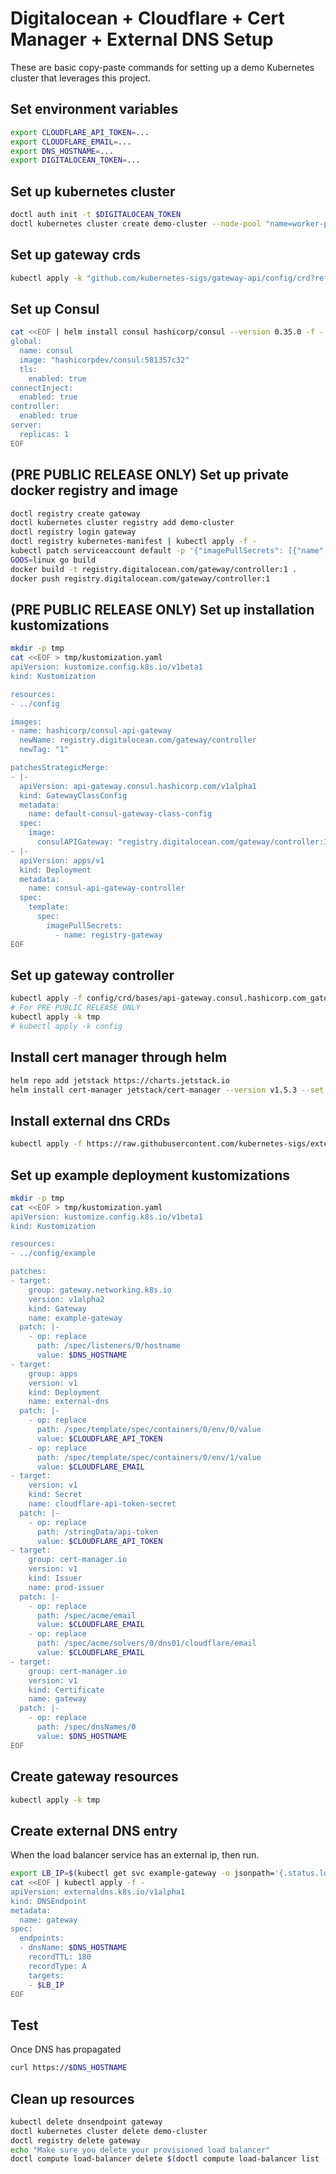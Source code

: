 # Digitalocean + Cloudflare + Cert Manager + External DNS Setup

These are basic copy-paste commands for setting up a demo Kubernetes cluster that leverages
this project.

## Set environment variables

```bash
export CLOUDFLARE_API_TOKEN=...
export CLOUDFLARE_EMAIL=...
export DNS_HOSTNAME=...
export DIGITALOCEAN_TOKEN=...
```

## Set up kubernetes cluster

```bash
doctl auth init -t $DIGITALOCEAN_TOKEN
doctl kubernetes cluster create demo-cluster --node-pool "name=worker-pool;size=s-2vcpu-2gb;count=1"
```

## Set up gateway crds

```bash
kubectl apply -k "github.com/kubernetes-sigs/gateway-api/config/crd?ref=v0.4.0"
```

## Set up Consul

```bash
cat <<EOF | helm install consul hashicorp/consul --version 0.35.0 -f -
global:
  name: consul
  image: "hashicorpdev/consul:581357c32"
  tls:
    enabled: true
connectInject:
  enabled: true
controller:
  enabled: true
server:
  replicas: 1
EOF
```

## (PRE PUBLIC RELEASE ONLY) Set up private docker registry and image

```bash
doctl registry create gateway
doctl kubernetes cluster registry add demo-cluster
doctl registry login gateway
doctl registry kubernetes-manifest | kubectl apply -f -
kubectl patch serviceaccount default -p '{"imagePullSecrets": [{"name": "registry-gateway"}]}'
GOOS=linux go build
docker build -t registry.digitalocean.com/gateway/controller:1 .
docker push registry.digitalocean.com/gateway/controller:1
```

## (PRE PUBLIC RELEASE ONLY) Set up installation kustomizations

```bash
mkdir -p tmp
cat <<EOF > tmp/kustomization.yaml 
apiVersion: kustomize.config.k8s.io/v1beta1
kind: Kustomization

resources:
- ../config

images:
- name: hashicorp/consul-api-gateway
  newName: registry.digitalocean.com/gateway/controller
  newTag: "1"

patchesStrategicMerge:
- |-
  apiVersion: api-gateway.consul.hashicorp.com/v1alpha1
  kind: GatewayClassConfig
  metadata:
    name: default-consul-gateway-class-config
  spec:
    image:
      consulAPIGateway: "registry.digitalocean.com/gateway/controller:1"
- |-
  apiVersion: apps/v1
  kind: Deployment
  metadata:
    name: consul-api-gateway-controller
  spec:
    template:
      spec:
        imagePullSecrets:
          - name: registry-gateway
EOF
```

## Set up gateway controller

```bash
kubectl apply -f config/crd/bases/api-gateway.consul.hashicorp.com_gatewayclassconfigs.yaml
# For PRE PUBLIC RELEASE ONLY
kubectl apply -k tmp
# kubectl apply -k config
```

## Install cert manager through helm

```bash
helm repo add jetstack https://charts.jetstack.io
helm install cert-manager jetstack/cert-manager --version v1.5.3 --set installCRDs=true
```

## Install external dns CRDs

```bash
kubectl apply -f https://raw.githubusercontent.com/kubernetes-sigs/external-dns/65a69275b1f76fa01b56a708d0514ae49edf30fd/docs/contributing/crd-source/crd-manifest.yaml
```

## Set up example deployment kustomizations

```bash
mkdir -p tmp
cat <<EOF > tmp/kustomization.yaml 
apiVersion: kustomize.config.k8s.io/v1beta1
kind: Kustomization

resources:
- ../config/example

patches:
- target:
    group: gateway.networking.k8s.io
    version: v1alpha2
    kind: Gateway
    name: example-gateway
  patch: |-
    - op: replace
      path: /spec/listeners/0/hostname
      value: $DNS_HOSTNAME
- target:
    group: apps
    version: v1
    kind: Deployment
    name: external-dns
  patch: |-
    - op: replace
      path: /spec/template/spec/containers/0/env/0/value
      value: $CLOUDFLARE_API_TOKEN
    - op: replace
      path: /spec/template/spec/containers/0/env/1/value
      value: $CLOUDFLARE_EMAIL
- target:
    version: v1
    kind: Secret
    name: cloudflare-api-token-secret
  patch: |-
    - op: replace
      path: /stringData/api-token
      value: $CLOUDFLARE_API_TOKEN
- target:
    group: cert-manager.io
    version: v1
    kind: Issuer
    name: prod-issuer
  patch: |-
    - op: replace
      path: /spec/acme/email
      value: $CLOUDFLARE_EMAIL
    - op: replace
      path: /spec/acme/solvers/0/dns01/cloudflare/email
      value: $CLOUDFLARE_EMAIL
- target:
    group: cert-manager.io
    version: v1
    kind: Certificate
    name: gateway
  patch: |-
    - op: replace
      path: /spec/dnsNames/0
      value: $DNS_HOSTNAME
EOF
```

## Create gateway resources

```bash
kubectl apply -k tmp
```

## Create external DNS entry

When the load balancer service has an external ip, then run.

```bash
export LB_IP=$(kubectl get svc example-gateway -o jsonpath='{.status.loadBalancer.ingress[0].ip}')
cat <<EOF | kubectl apply -f -
apiVersion: externaldns.k8s.io/v1alpha1
kind: DNSEndpoint
metadata:
  name: gateway
spec:
  endpoints:
  - dnsName: $DNS_HOSTNAME
    recordTTL: 180
    recordType: A
    targets:
    - $LB_IP
EOF
```

## Test

Once DNS has propagated

```bash
curl https://$DNS_HOSTNAME
```

## Clean up resources

```bash
kubectl delete dnsendpoint gateway
doctl kubernetes cluster delete demo-cluster
doctl registry delete gateway
echo "Make sure you delete your provisioned load balancer"
doctl compute load-balancer delete $(doctl compute load-balancer list -o json | jq -r ".[] | select(.ip == \"$LB_IP\") | .id")
```